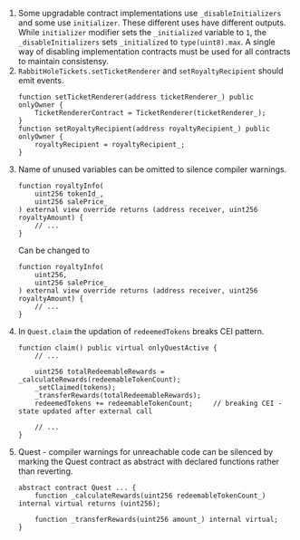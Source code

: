 1. Some upgradable contract implementations use `_disableInitializers` and some use `initializer`. These different uses have different outputs.
    While `initializer` modifier sets the `_initialized` variable to `1`, the `_disableInitializers` sets `_initialized` to `type(uint8).max`. A single way of disabling implementation contracts must be used for all contracts to maintain consistensy.
2. `RabbitHoleTickets.setTicketRenderer` and `setRoyaltyRecipient` should emit events.
    ```solidity
    function setTicketRenderer(address ticketRenderer_) public onlyOwner {
        TicketRendererContract = TicketRenderer(ticketRenderer_);
    }
    function setRoyaltyRecipient(address royaltyRecipient_) public onlyOwner {
        royaltyRecipient = royaltyRecipient_;
    }
    ```
3. Name of unused variables can be omitted to silence compiler warnings.
    ```solidity
    function royaltyInfo(
        uint256 tokenId_,
        uint256 salePrice_
    ) external view override returns (address receiver, uint256 royaltyAmount) {
        // ...
    }
    ```
    Can be changed to 
    ```solidity
    function royaltyInfo(
        uint256,
        uint256 salePrice_
    ) external view override returns (address receiver, uint256 royaltyAmount) {
        // ...
    }
    ```
4. In `Quest.claim` the updation of `redeemedTokens` breaks CEI pattern.
    ```solidity
    function claim() public virtual onlyQuestActive {
        // ...

        uint256 totalRedeemableRewards = _calculateRewards(redeemableTokenCount);
        _setClaimed(tokens);       
        _transferRewards(totalRedeemableRewards);
        redeemedTokens += redeemableTokenCount;     // breaking CEI - state updated after external call

        // ...
    }
    ```
5. Quest - compiler warnings for unreachable code can be silenced by marking the Quest contract as abstract with declared functions rather than reverting.
    ```solidity
    abstract contract Quest ... {
        function _calculateRewards(uint256 redeemableTokenCount_) internal virtual returns (uint256);
    
        function _transferRewards(uint256 amount_) internal virtual;
    }
    ```